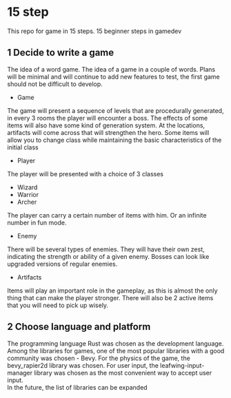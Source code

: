 # 15 step 
This repo for game in 15 steps. 15 beginner steps in gamedev

## 1 Decide to write a game
The idea of a word game. The idea of a game in a couple of words.
Plans will be minimal and will continue to add new features to test, the first game should not be difficult to develop. </br>

- Game 

The game will present a sequence of levels that are procedurally generated, in every 3 rooms the player will encounter a boss. The effects of some items will also have some kind of generation system.
At the locations, artifacts will come across that will strengthen the hero. Some items will allow you to change class while maintaining the basic characteristics of the initial class

- Player

The player will be presented with a choice of 3 classes

- Wizard 
- Warrior
- Archer

The player can carry a certain number of items with him. Or an infinite number in fun mode.

- Enemy 

There will be several types of enemies. They will have their own zest, indicating the strength or ability of a given enemy. Bosses can look like upgraded versions of regular enemies.

- Artifacts

Items will play an important role in the gameplay, as this is almost the only thing that can make the player stronger. There will also be 2 active items that you will need to pick up wisely.

## 2 Choose language and platform

The programming language Rust was chosen as the development language. Among the libraries for games, one of the most popular libraries with a good community was chosen - Bevy. For the physics of the game, the bevy_rapier2d library was chosen. For user input, the leafwing-input-manager library was chosen as the most convenient way to accept user input. </br> 
In the future, the list of libraries can be expanded
